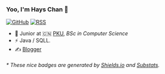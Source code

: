 ### Yoo, I'm Hays Chan 👋

[![GitHub](https://img.shields.io/badge/dynamic/json?logo=github&label=GitHub&labelColor=495867&color=495867&query=%24.data.totalSubs&url=https%3A%2F%2Fapi.spencerwoo.com%2Fsubstats%2F%3Fsource%3Dgithub%26queryKey%3Dhayschan&style=flat-square)](https://github.com/hayschan)
[![RSS](https://img.shields.io/badge/dynamic/json?logo=rss&logoColor=white&label=RSS&labelColor=95B8D1&color=95B8D1&query=%24.data.totalSubs&url=https%3A%2F%2Fapi.spencerwoo.com%2Fsubstats%2F%3Fsource%3Dfeedly%257Cinoreader%257CfeedsPub%26queryKey%3Dhttps://haysc.tech/feed.xml&style=flat-square)](https://haysc.tech/)

- 🍻 Junior at 🇨🇳 [PKU](https://www.pku.edu.cn), _BSc in Computer Science_
- ⚡ Java / SQLL.
- ✍️ [Blogger](https://blog.yoyozai.com/)

<h6>* These nice badges are generated by <a href="https://shields.io/">Shields.io</a> and <a href="https://github.com/spencerwooo/Substats">Substats</a>.</h6>
